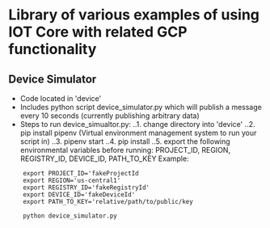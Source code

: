 # Library of various examples of using IOT Core with related GCP functionality

## Device Simulator
* Code located in 'device'
* Includes python script device_simulator.py which will publish a message every 10 seconds (currently publishing arbitrary data)
* Steps to run device_simualtor.py:
..1. change directory into 'device'
..2. pip install pipenv (Virtual environment management system to run your script in)
..3. pipenv start
..4. pip install
..5. export the following environmental variables before running: PROJECT_ID, REGION, REGISTRY_ID, DEVICE_ID, PATH_TO_KEY
Example: 
```
	export PROJECT_ID='fakeProjectId
	export REGION='us-central1'
	export REGISTRY_ID='fakeRegistryId'
	export DEVICE_ID='fakeDeviceId'
	export PATH_TO_KEY='relative/path/to/public/key
	
	python device_simulator.py
```
